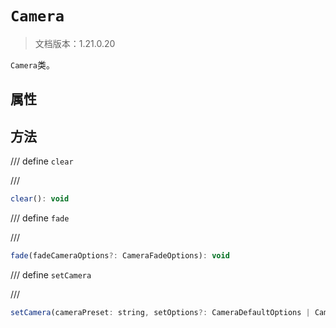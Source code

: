 # `Camera`

> 文档版本：1.21.0.20

`Camera`类。

## 属性

## 方法

/// define
`clear`


///

```js
clear(): void
```


/// define
`fade`


///

```js
fade(fadeCameraOptions?: CameraFadeOptions): void
```


/// define
`setCamera`


///

```js
setCamera(cameraPreset: string, setOptions?: CameraDefaultOptions | CameraSetFacingOptions | CameraSetLocationOptions | CameraSetPosOptions | CameraSetRotOptions): void
```

